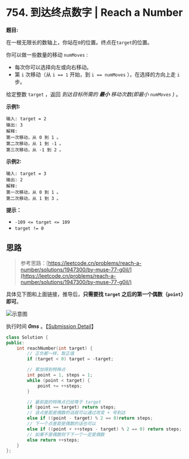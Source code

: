 # 754. 到达终点数字 | Reach a Number

**题目:**

在一根无限长的数轴上，你站在`0`的位置。终点在`target`的位置。

你可以做一些数量的移动 `numMoves` :

- 每次你可以选择向左或向右移动。
- 第 `i` 次移动（从  `i == 1` 开始，到 `i == numMoves` ），在选择的方向上走 `i` 步。

给定整数 `target` ，返回 *到达目标所需的 **最小** 移动次数(即最小 `numMoves` )* 。

**示例1:**

```
输入: target = 2
输出: 3
解释:
第一次移动，从 0 到 1 。
第二次移动，从 1 到 -1 。
第三次移动，从 -1 到 2 。
```

**示例2:**

```
输入: target = 3
输出: 2
解释:
第一次移动，从 0 到 1 。
第二次移动，从 1 到 3 。
```

**提示：**

- `-109 <= target <= 109`
- `target != 0`

## 思路

> 参考思路：[https://leetcode.cn/problems/reach-a-number/solutions/1947300/by-muse-77-g0il/](https://leetcode.cn/problems/reach-a-number/solutions/1947300/by-muse-77-g0il/)

具体见下图和上面链接，推导后，**只需要找 `target` 之后的第一个偶数（`point`）即可**。

![示意图](https://pic.leetcode.cn/1667522745-klMjDB-image.png)

执行时间 ***0ms*** 。【[Submission Detail](https://leetcode.cn/submissions/detail/405535574/)】

```cpp
class Solution {
public:
    int reachNumber(int target) {
        // 正负都一样，取正值
        if (target < 0) target = -target;

        // 累加得到特殊点
        int point = 1, steps = 1;
        while (point < target) {
            point += ++steps;
        }

        // 最前面的特殊点已经等于 target
        if (point == target) return steps;
        // 该点差距是偶数的话就可以通过改变 + 号到达
        else if ((point - target) % 2 == 0)return steps;
        // 下一个点差距是偶数的话也可以
        else if ((point + ++steps - target) % 2 == 0) return steps;
        // 如果不是偶数则下下一个一定是偶数
        else return ++steps;
    }
};
```


